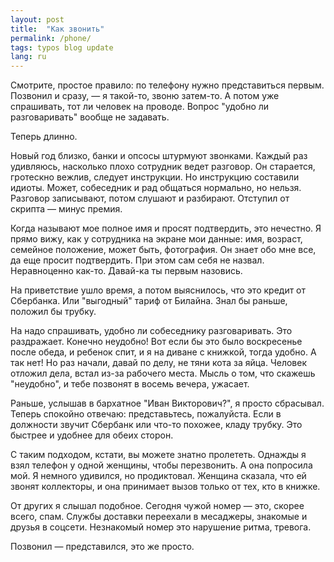 ```yaml
---
layout: post
title:  "Как звонить"
permalink: /phone/
tags: typos blog update
lang: ru
---
```


Смотрите, простое правило: по телефону нужно представиться первым. Позвонил и
сразу, — я такой-то, звоню затем-то. А потом уже спрашивать, тот ли человек на
проводе. Вопрос "удобно ли разговаривать" вообще не задавать.

Теперь длинно.

Новый год близко, банки и опсосы штурмуют звонками. Каждый раз удивляюсь,
насколько плохо сотрудник ведет разговор. Он старается, гротескно вежлив,
следует инструкции. Но инструкцию составили идиоты. Может, собеседник и рад
общаться нормально, но нельзя. Разговор записывают, потом слушают и
разбирают. Отступил от скрипта — минус премия.

Когда называют мое полное имя и просят подтвердить, это нечестно. Я прямо вижу,
как у сотрудника на экране мои данные: имя, возраст, семейное положение, может
быть, фотография. Он знает обо мне все, да еще просит подтвердить. При этом сам
себя не назвал. Неравноценно как-то. Давай-ка ты первым назовись.

На приветствие ушло время, а потом выяснилось, что это кредит от Сбербанка. Или
"выгодный" тариф от Билайна. Знал бы раньше, положил бы трубку.

На надо спрашивать, удобно ли собеседнику разговаривать. Это раздражает. Конечно
неудобно! Вот если бы это было воскресенье после обеда, и ребенок спит, и я на
диване с книжкой, тогда удобно. А так нет! Но раз начали, давай по делу, не тяни
кота за яйца. Человек отложил дела, встал из-за рабочего места. Мысль о том, что
скажешь "неудобно", и тебе позвонят в восемь вечера, ужасает.

Раньше, услышав в бархатное "Иван Викторович?", я просто сбрасывал. Теперь
спокойно отвечаю: представьтесь, пожалуйста. Если в должности звучит Сбербанк
или что-то похожее, кладу трубку. Это быстрее и удобнее для обеих сторон.

С таким подходом, кстати, вы можете знатно пролететь. Однажды я взял телефон у
одной женщины, чтобы перезвонить. А она попросила мой. Я немного удивился, но
продиктовал. Женщина сказала, что ей звонят коллекторы, и она принимает вызов
только от тех, кто в книжке.

От других я слышал подобное. Сегодня чужой номер — это, скорее всего,
спам. Службы доставки переехали в месаджеры, знакомые и друзья в
соцсети. Незнакомый номер это нарушение ритма, тревога.

Позвонил — представился, это же просто.
